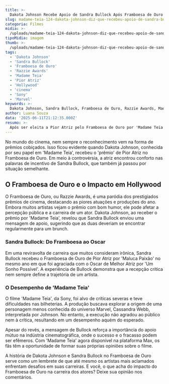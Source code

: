 ```yaml
---
title: >-
  Dakota Johnson Recebe Apoio de Sandra Bullock Após Framboesa de Ouro por 'Madame Teia'
slug: madame-teia-124-dakota-johnson-diz-que-recebeu-apoio-de-sandra-bullock-apos-levar-8220-premio-8221-de-pior-atriz
categoria: Filmes
midia: >-
  /uploads/madame-teia-124-dakota-johnson-diz-que-recebeu-apoio-de-sandra-bullock-apos-levar-8220-premio-8221-de-pior-atriz-thumb.webp
tipoMidia: imagem
thumb: >-
  /uploads/madame-teia-124-dakota-johnson-diz-que-recebeu-apoio-de-sandra-bullock-apos-levar-8220-premio-8221-de-pior-atriz-thumb.webp
tags:
  - 'Dakota Johnson'
  - 'Sandra Bullock'
  - 'Framboesa de Ouro'
  - 'Razzie Awards'
  - 'Madame Teia'
  - 'Pior Atriz'
  - 'Hollywood'
  - 'cinema'
  - 'Sony'
  - 'Marvel'
keywords: >-
  Dakota Johnson, Sandra Bullock, Framboesa de Ouro, Razzie Awards, Madame Teia, Pior Atriz, Hollywood, cinema, Sony, Marvel
author: Luana Souza
data: '2025-06-11T21:12:35.000Z'
resumo: >-
  Após ser eleita a Pior Atriz pelo Framboesa de Ouro por 'Madame Teia', Dakota Johnson compartilha mensagem de apoio de Sandra Bullock. Ambas as atrizes já passaram pela experiência de receber o controverso prêmio.
---
```


No mundo do cinema, nem sempre o reconhecimento vem na forma de prêmios cobiçados. Isso ficou evidente quando Dakota Johnson, conhecida por seu papel em 'Madame Teia', recebeu o 'prêmio' de Pior Atriz no Framboesa de Ouro. Em meio à controvérsia, a atriz encontrou conforto nas palavras de incentivo de Sandra Bullock, que também já passou por situação semelhante.

## O Framboesa de Ouro e o Impacto em Hollywood

O Framboesa de Ouro, ou Razzie Awards, é uma paródia dos prestigiados prêmios de cinema, destacando as piores atuações e produções do ano. Embora muitos artistas vejam o prêmio com bom humor, ele pode afetar a percepção pública e a carreira de um ator. Dakota Johnson, ao receber o prêmio por 'Madame Teia', revelou que Sandra Bullock enviou uma mensagem de apoio, sugerindo que as duas deveriam se encontrar regularmente para um brunch.

### Sandra Bullock: Do Framboesa ao Oscar

Em uma reviravolta de carreira que muitos consideram irônica, Sandra Bullock recebeu o Framboesa de Ouro de Pior Atriz por 'Maluca Paixão' no mesmo ano em que foi agraciada com o Oscar de Melhor Atriz por 'Um Sonho Possível'. A experiência de Bullock demonstra que a recepção crítica nem sempre define a trajetória de um artista.

### O Desempenho de 'Madame Teia'

O filme 'Madame Teia', da Sony, foi alvo de críticas severas e teve dificuldades nas bilheterias. A produção buscava explorar a origem de uma personagem menos conhecida do universo Marvel, Cassandra Webb, interpretada por Johnson. No entanto, a execução não agradou ao público nem à crítica, resultando em um desempenho aquém do esperado.

Apesar do revés, a mensagem de Bullock reforça a importância do apoio mútuo na indústria cinematográfica, onde o sucesso e o fracasso podem ser efêmeros. Com 'Madame Teia' agora disponível na plataforma Max, os fãs têm a oportunidade de formar suas próprias opiniões sobre o filme.

A história de Dakota Johnson e Sandra Bullock no Framboesa de Ouro serve como um lembrete de que até mesmo os artistas mais aclamados enfrentam desafios em suas carreiras. E você, o que acha do impacto do Framboesa de Ouro na carreira dos atores? Deixe sua opinião nos comentários.